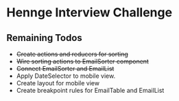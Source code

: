 # Hennge Interview Challenge

## Remaining Todos

- ~~Create actions and reducers for sorting~~
- ~~Wire sorting actions to EmailSorter component~~
- ~~Connect EmailSorter and EmailList~~
- Apply DateSelector to mobile view.
- Create layout for mobile view
- Create breakpoint rules for EmailTable and EmailList
